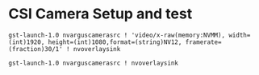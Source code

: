 # CSI Camera Setup and test

```
gst-launch-1.0 nvarguscamerasrc ! 'video/x-raw(memory:NVMM), width=(int)1920, height=(int)1080,format=(string)NV12, framerate=(fraction)30/1' ! nvoverlaysink

gst-launch-1.0 nvarguscamerasrc ! nvoverlaysink
```
